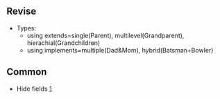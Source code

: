 ## Revise
- Types: 
  - using extends=single(Parent), multilevel(Grandparent), hierachial(Grandchildren)
  - using implements=multiple(Dad&Mom), hybrid(Batsman+Bowler)

## Common
- Hide fields [1](https://stackoverflow.com/questions/12244670/hiding-fields-in-java-inheritance)
